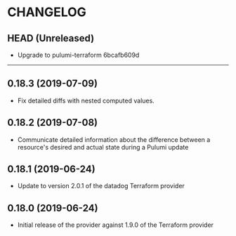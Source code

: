 CHANGELOG
=========

## HEAD (Unreleased)
* Upgrade to pulumi-terraform 6bcafb609d
---

## 0.18.3 (2019-07-09)
* Fix detailed diffs with nested computed values.

## 0.18.2 (2019-07-08)
* Communicate detailed information about the difference between a resource's desired and actual state during a Pulumi update

## 0.18.1 (2019-06-24)
* Update to version 2.0.1 of the datadog Terraform provider

## 0.18.0 (2019-06-24)
* Initial release of the provider against 1.9.0 of the Terraform provider


